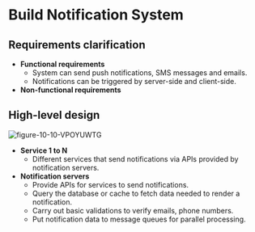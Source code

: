 # Build Notification System

## Requirements clarification
- **Functional requirements**
   - System can send push notifications, SMS messages and emails.
   - Notifications can be triggered by server-side and client-side.
- **Non-functional requirements**

## High-level design

![figure-10-10-VPOYUWTG](https://github.com/wuyichen24/system-design-interview/assets/8989447/a244bfab-f0ee-4875-ab68-2ce001d73fc7)

- **Service 1 to N**
   - Different services that send notifications via APIs provided by notification servers.
- **Notification servers**
   - Provide APIs for services to send notifications.
   - Query the database or cache to fetch data needed to render a notification.
   - Carry out basic validations to verify emails, phone numbers.
   - Put notification data to message queues for parallel processing.
